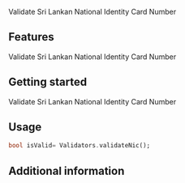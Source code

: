 <!--
This README describes the package. If you publish this package to pub.dev,
this README's contents appear on the landing page for your package.

For information about how to write a good package README, see the guide for
[writing package pages](https://dart.dev/guides/libraries/writing-package-pages).

For general information about developing packages, see the Dart guide for
[creating packages](https://dart.dev/guides/libraries/create-library-packages)
and the Flutter guide for
[developing packages and plugins](https://flutter.dev/developing-packages).
-->

Validate Sri Lankan National Identity Card Number

## Features

Validate Sri Lankan National Identity Card Number

## Getting started

Validate Sri Lankan National Identity Card Number

## Usage

 

```dart
bool isValid= Validators.validateNic();
```

## Additional information


